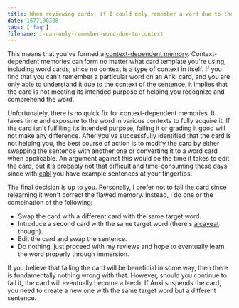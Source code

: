 ```yaml
---
title: When reviewing cards, if I could only remember a word due to the surrounding context, how should I grade the card?
date: 1677190388
tags: ['faq']
filename: i-can-only-remember-word-due-to-context
---
```


This means that you've formed a [context-dependent memory](discussing-various-card-templates.html#pros-and-cons-of-sentence-cards).
Context-dependent memories can form no matter what card template you're using,
including word cards,
since no context is a type of context in itself.
If you find that you can't remember a particular word on an Anki card,
and you are only able to understand it due to the context of the sentence,
it implies that the card is not meeting its intended purpose
of helping you recognize and comprehend the word.

Unfortunately, there is no quick fix for context-dependent memories.
It takes time and exposure to the word in various contexts to fully acquire it.
If the card isn't fulfilling its intended purpose,
failing it or grading it good will not make any difference.
After you've successfully identified that the card is not helping you,
the best course of action is to modify the card by either swapping the sentence with another
one or converting it to a word card when applicable.
An argument against this would be the time it takes to edit the card,
but it's probably not that difficult and time-consuming these days
since with [cabl](plumbing-for-language-learners.html) you have example sentences at your fingertips.

The final decision is up to you.
Personally,
I prefer not to fail the card since relearning it won't correct the flawed memory.
Instead, I do one or the combination of the following:

* Swap the card with a different card with the same target word.
* Introduce a second card with the same target word (there's [a caveat](sentence-mining.html#many-cards-for-one-word) though).
* Edit the card and swap the sentence.
* Do nothing, just proceed with my reviews and hope to eventually learn the word properly through immersion.

If you believe that failing the card will be beneficial in some way,
then there is fundamentally nothing wrong with that.
However, should you continue to fail it, the card will eventually become a leech.
If Anki suspends the card,
you need to create a new one with the same target word but a different sentence.
